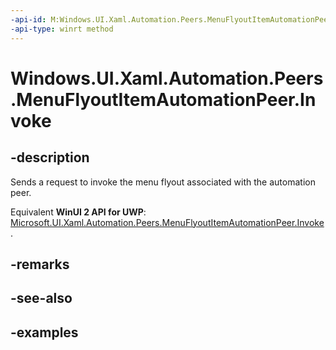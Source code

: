 ```yaml
---
-api-id: M:Windows.UI.Xaml.Automation.Peers.MenuFlyoutItemAutomationPeer.Invoke
-api-type: winrt method
---
```


<!-- Method syntax.
public void MenuFlyoutItemAutomationPeer.Invoke()
-->

# Windows.UI.Xaml.Automation.Peers.MenuFlyoutItemAutomationPeer.Invoke


## -description

Sends a request to invoke the menu flyout associated with the automation peer.

Equivalent **WinUI 2 API for UWP**: [Microsoft.UI.Xaml.Automation.Peers.MenuFlyoutItemAutomationPeer.Invoke](/windows/winui/api/microsoft.ui.xaml.automation.peers.menuflyoutitemautomationpeer.invoke).

## -remarks

## -see-also

## -examples

